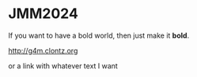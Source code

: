 # JMM2024

If you want to have a bold world, then just make it **bold**.

<http://g4m.clontz.org>

or a link with whatever text I want

